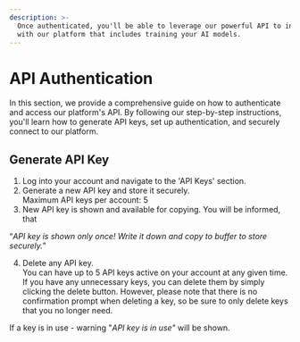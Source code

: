 ```yaml
---
description: >-
  Once authenticated, you'll be able to leverage our powerful API to interact
  with our platform that includes training your AI models.
---
```


# API Authentication

In this section, we provide a comprehensive guide on how to authenticate and access our platform's API. By following our step-by-step instructions, you'll learn how to generate API keys, set up authentication, and securely connect to our platform.

## Generate API Key

1. Log into your account and navigate to the 'API Keys' section.
2. Generate a new API key and store it securely.\
   Maximum API keys per account: 5
3. New API key is shown and available for copying. You will be informed, that&#x20;

“_API key is shown only once! Write it down and copy to buffer to store securely._”

4. Delete any API key.\
   You can have up to 5 API keys active on your account at any given time. If you have any unnecessary keys, you can delete them by simply clicking the delete button. However, please note that there is no confirmation prompt when deleting a key, so be sure to only delete keys that you no longer need.

If a key is in use - warning "_API key is in use"_ will be shown.
